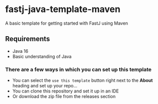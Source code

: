 # fastj-java-template-maven
A basic template for getting started with FastJ using Maven

## Requirements
- Java 16
- Basic understanding of Java

### There are a few ways in which you can set up this template
 - You can select the `use this template` button right next to the **About** heading and set up your repo...
 - You can clone this repository and set it up in an IDE
 - Or download the zip file from the releases section

 
